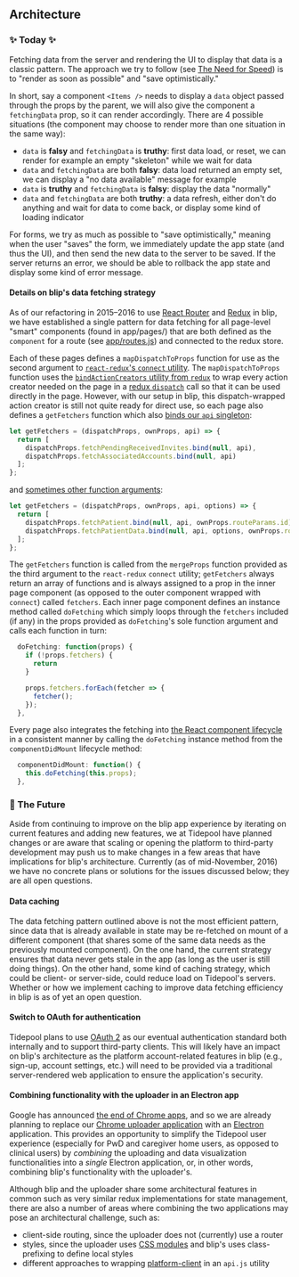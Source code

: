 ## Architecture

### ✨ Today ✨

Fetching data from the server and rendering the UI to display that data is a classic pattern. The approach we try to follow (see [The Need for Speed](https://cloudup.com/blog/the-need-for-speed)) is to "render as soon as possible" and "save optimistically."

In short, say a component `<Items />` needs to display a `data` object passed through the props by the parent, we will also give the component a `fetchingData` prop, so it can render accordingly. There are 4 possible situations (the component may choose to render more than one situation in the same way):

- `data` is **falsy** and `fetchingData` is **truthy**: first data load, or reset, we can render for example an empty "skeleton" while we wait for data
- `data` and `fetchingData` are both **falsy**: data load returned an empty set, we can display a "no data available" message for example
- `data` is **truthy** and `fetchingData` is **falsy**: display the data "normally"
- `data` and `fetchingData` are both **truthy**: a data refresh, either don't do anything and wait for data to come back, or display some kind of loading indicator

For forms, we try as much as possible to "save optimistically," meaning when the user "saves" the form, we immediately update the app state (and thus the UI), and then send the new data to the server to be saved. If the server returns an error, we should be able to rollback the app state and display some kind of error message.

#### Details on blip's data fetching strategy

As of our refactoring in 2015–2016 to use [React Router](./ReactRouter.md) and [Redux](./Redux.md) in blip, we have established a single pattern for data fetching for all page-level "smart" components (found in app/pages/) that are both defined as the `component` for a route (see [app/routes.js](https://github.com/tidepool-org/blip/blob/master/app/routes.js#L279 'GitHub: blip app/routes.js')) and connected to the redux store.

Each of these pages defines a `mapDispatchToProps` function for use as the second argument to [`react-redux`'s `connect` utility](https://github.com/reactjs/react-redux/blob/master/docs/api.md#connectmapstatetoprops-mapdispatchtoprops-mergeprops-options 'GitHub: react-redux connect'). The `mapDispatchToProps` function uses the [`bindActionCreators` utility from `redux`](http://redux.js.org/docs/api/bindActionCreators.html 'redux docs: bindActionCreators') to wrap every action creator needed on the page in a [redux `dispatch`](http://redux.js.org/docs/api/Store.html#dispatch 'redux docs: dispatch') call so that it can be used directly in the page. However, with our setup in blip, this dispatch-wrapped action creator is still not quite ready for direct use, so each page also defines a `getFetchers` function which also [binds our `api` singleton](https://github.com/tidepool-org/blip/blob/master/app/pages/patients/patients.js#L346 'GitHub: blip app/pages/patients/patients.js getFetchers example'):

```js
let getFetchers = (dispatchProps, ownProps, api) => {
  return [
    dispatchProps.fetchPendingReceivedInvites.bind(null, api),
    dispatchProps.fetchAssociatedAccounts.bind(null, api)
  ];
};
```

and [sometimes other function arguments](https://github.com/tidepool-org/blip/blob/master/app/pages/patientdata/patientdata.js#L613 'GitHub: blip app/pages/patientdata/patientdata.js getFetchers example'):

```js
let getFetchers = (dispatchProps, ownProps, api, options) => {
  return [
    dispatchProps.fetchPatient.bind(null, api, ownProps.routeParams.id),
    dispatchProps.fetchPatientData.bind(null, api, options, ownProps.routeParams.id)
  ];
};
```

The `getFetchers` function is called from the `mergeProps` function provided as the third argument to the `react-redux` `connect` utility; `getFetchers` always return an array of functions and is always assigned to a prop in the inner page component (as opposed to the outer component wrapped with `connect`) called `fetchers`. Each inner page component defines an instance method called `doFetching` which simply loops through the `fetchers` included (if any) in the props provided as `doFetching`'s sole function argument and calls each function in turn:

```js
  doFetching: function(props) {
    if (!props.fetchers) {
      return
    }

    props.fetchers.forEach(fetcher => {
      fetcher();
    });
  },
```

Every page also integrates the fetching into [the React component lifecycle](https://facebook.github.io/react/docs/react-component.html#the-component-lifecycle 'React docs: the component lifecycle') in a consistent manner by calling the `doFetching` instance method from the `componentDidMount` lifecycle method:

```js
  componentDidMount: function() {
    this.doFetching(this.props);
  },
```

### 🚀 The Future

Aside from continuing to improve on the blip app experience by iterating on current features and adding new features, we at Tidepool have planned changes or are aware that scaling or opening the platform to third-party development may push us to make changes in a few areas that have implications for blip's architecture. Currently (as of mid-November, 2016) we have no concrete plans or solutions for the issues discussed below; they are all open questions.

#### Data caching

The data fetching pattern outlined above is not the most efficient pattern, since data that is already available in state may be re-fetched on mount of a different component (that shares some of the same data needs as the previously mounted component). On the one hand, the current strategy ensures that data never gets stale in the app (as long as the user is still doing things). On the other hand, some kind of caching strategy, which could be client- or server-side, could reduce load on Tidepool's servers. Whether or how we implement caching to improve data fetching efficiency in blip is as of yet an open question.

#### Switch to OAuth for authentication

Tidepool plans to use [OAuth 2](https://oauth.net/2/ 'OAuth 2.0') as our eventual authentication standard both internally and to support third-party clients. This will likely have an impact on blip's architecture as the platform account-related features in blip (e.g., sign-up, account settings, etc.) will need to be provided via a traditional server-rendered web application to ensure the application's security.

#### Combining functionality with the uploader in an Electron app

Google has announced [the end of Chrome apps](https://blog.chromium.org/2016/08/from-chrome-apps-to-web.html 'Chromium blog: From Chrome Apps to the Web'), and so we are already planning to replace our [Chrome uploader application](https://github.com/tidepool-org/chrome-uploader 'GitHub: chrome-uploader') with an [Electron](http://electron.atom.io/ 'Electron') application. This provides an opportunity to simplify the Tidepool user experience (especially for PwD and caregiver home users, as opposed to clinical users) by *combining* the uploading and data visualization functionalities into a *single* Electron application, or, in other words, combining blip's functionality with the uploader's.

Although blip and the uploader share some architectural features in common such as very similar redux implementations for state management, there are also a number of areas where combining the two applications may pose an architectural challenge, such as:

- client-side routing, since the uploader does not (currently) use a router
- styles, since the uploader uses [CSS modules](http://developer.tidepool.io/chrome-uploader/docs/misc/CSSModules.html 'Tidepool developer docs: CSS modules in the chrome-uploader') and blip's uses class-prefixing to define local styles
- different approaches to wrapping [platform-client](https://github.com/tidepool-org/platform-client 'GitHub: platform-client') in an `api.js` utility
